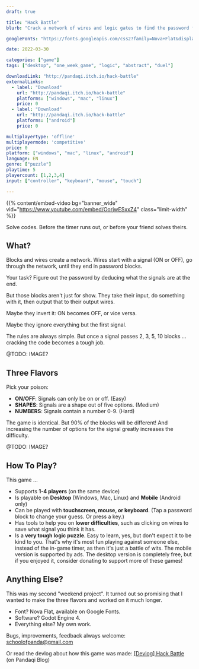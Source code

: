 ```yaml
---
draft: true

title: "Hack Battle"
blurb: "Crack a network of wires and logic gates to find the password faster than your friend(s), or the in-game timer."

googleFonts: "https://fonts.googleapis.com/css2?family=Nova+Flat&display=swap"

date: 2022-03-30

categories: ["game"]
tags: ["desktop", "one_week_game", "logic", "abstract", "duel"]

downloadLink: "http://pandaqi.itch.io/hack-battle"
externalLinks:
  - label: "Download"
    url: "http://pandaqi.itch.io/hack-battle"
    platforms: ["windows", "mac", "linux"]
    price: 0 
  - label: "Download"
    url: "http://pandaqi.itch.io/hack-battle"
    platforms: ["android"]
    price: 0

multiplayertype: 'offline'
multiplayermode: 'competitive'
price: 0
platform: ["windows", "mac", "linux", "android"]
language: EN
genre: ["puzzle"]
playtime: 5
playercount: [1,2,3,4]
input: ["controller", "keyboard", "mouse", "touch"]

---
```


{{% content/embed-video bg="banner_wide" vid="https://www.youtube.com/embed/OorjwESxxZ4" class="limit-width" %}}

Solve codes. Before the timer runs out, or before your friend solves theirs.

## What?

Blocks and wires create a network. Wires start with a signal (ON or OFF), go through the network, until they end in password blocks. 

Your task? Figure out the password by deducing what the signals are at the end.

But those blocks aren't just for show. They take their input, do something with it, then output that to their output wires.

Maybe they invert it: ON becomes OFF, or vice versa. 

Maybe they ignore everything but the first signal.

The rules are always simple. But once a signal passes 2, 3, 5, 10 blocks ... cracking the code becomes a tough job.

@TODO: IMAGE?

## Three Flavors

Pick your poison:
* **ON/OFF**: Signals can only be on or off. (Easy)
* **SHAPES**: Signals are a shape out of five options. (Medium)
* **NUMBERS**: Signals contain a number 0-9. (Hard)

The game is identical. But 90% of the blocks will be different! And increasing the number of options for the signal greatly increases the difficulty.

@TODO: IMAGE?

## How To Play?

This game ... 

* Supports **1-4 players** (on the same device)
* Is playable on **Desktop** (Windows, Mac, Linux) and **Mobile** (Android only)
* Can be played with **touchscreen, mouse, or keyboard**. (Tap a password block to change your guess. Or press a key.)
* Has tools to help you on **lower difficulties**, such as clicking on wires to save what signal you think it has.
* Is a **very tough logic puzzle**. Easy to learn, yes, but don't expect it to be kind to you. That's why it's most fun playing against someone else, instead of the in-game timer, as then it's just a battle of wits.
The mobile version is supported by ads. The desktop version is completely free, but if you enjoyed it, consider donating to support more of these games!

## Anything Else?

This was my second "weekend project". It turned out so promising that I wanted to make the three flavors and worked on it much longer.

* Font? Nova Flat, available on Google Fonts.
* Software? Godot Engine 4.
* Everything else? My own work.

Bugs, improvements, feedback always welcome: [schoolofpanda@gmail.com](mailto:schoolofpanda@gmail.com)

Or read the devlog about how this game was made: [[Devlog] Hack Battle](/blog/videogames/one-week-games/devlog-hack-battle) (on Pandaqi Blog)
